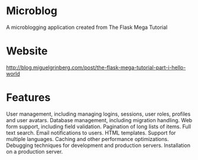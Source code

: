 Microblog
=========

A microblogging application created from The Flask Mega Tutorial

Website
=========

http://blog.miguelgrinberg.com/post/the-flask-mega-tutorial-part-i-hello-world

Features
=========

User management, including managing logins, sessions, user roles, profiles and user avatars.
Database management, including migration handling.
Web form support, including field validation.
Pagination of long lists of items.
Full text search.
Email notifications to users.
HTML templates.
Support for multiple languages.
Caching and other performance optimizations.
Debugging techniques for development and production servers.
Installation on a production server.

